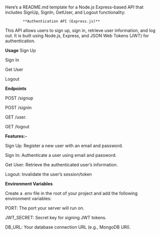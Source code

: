 Here’s a README.md template for a Node.js Express-based API that includes SignUp, SignIn, GetUser, and Logout functionality:

            **Authentication API (Express.js)**
This API allows users to sign up, sign in, retrieve user information, and log out. It is built using Node.js, Express, and JSON Web Tokens (JWT) for authentication.

**Usage**
   Sign Up
   
   Sign In
   
   Get User
   
   Logout
   
**Endpoints**

   POST /signup
   
   POST /signin
   
   GET /user.
   
   GET /logout

**Features:-**

   Sign Up: Register a new user with an email and password.
   
   Sign In: Authenticate a user using email and password.
   
   Get User: Retrieve the authenticated user’s information.
   
  Logout: Invalidate the user’s session/token
  
**Environment Variables**

Create a .env file in the root of your project and add the following environment variables:

  PORT: The port your server will run on.
  
  JWT_SECRET: Secret key for signing JWT tokens.
  
  DB_URL: Your database connection URL (e.g., MongoDB URI).

